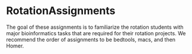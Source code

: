 # RotationAssignments
The goal of these assignments is to familiarize the rotation students with major bioinformatics tasks that are required for their rotation projects. We recommend the order of assignments to be bedtools, macs, and then Homer. 
